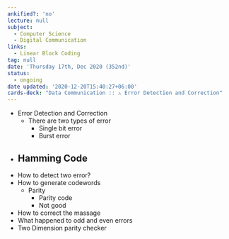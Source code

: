 ```yaml
---
ankified?: 'no'
lecture: null
subject:
  - Computer Science
  - Digital Communication
links:
  - Linear Block Coding
tag: null
date: 'Thursday 17th, Dec 2020 (352nd)'
status:
  - ongoing
date updated: '2020-12-20T15:40:27+06:00'
cards-deck: "Data Communication :: ⚠ Error Detection and Correction"
---
```

- Error Detection and Correction
	- There are two types of error
		- Single bit error
		- Burst error
-   Hamming Code
	-   
-   How to detect two error?
-   How to generate codewords
    -   Parity
        -   Parity code 
        -   Not good
-   How to correct the massage
-   What happened to odd and even errors
-   Two Dimension parity checker
